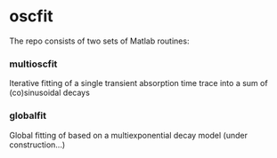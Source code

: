 # oscfit
The repo consists of two sets of Matlab routines:


### multioscfit
Iterative fitting of a single transient absorption time trace into a sum of (co)sinusoidal decays


### globalfit
Global fitting of based on a multiexponential decay model (under construction...)
